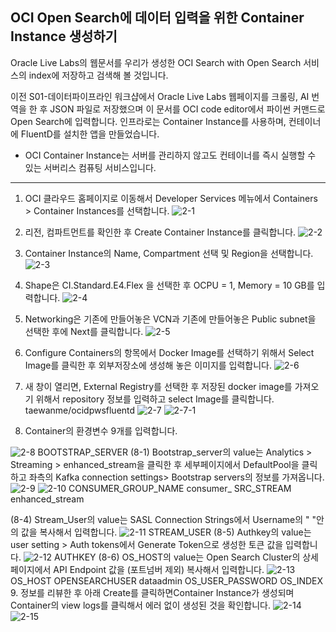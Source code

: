 ## OCI Open Search에 데이터 입력을 위한 Container Instance 생성하기

Oracle Live Labs의 웹문서를 우리가 생성한 OCI Search with Open Search 서비스의 index에 저장하고 검색해 볼 것입니다. 

이전 S01-데이터파이프라인 워크샵에서 Oracle Live Labs 웹페이지를 크롤링, AI 번역을 한 후 JSON 파일로 저장했으며 이 문서를 OCI code editor에서 파이썬 커맨드로 
Open Search에 입력합니다. 인프라로는 Container Instance를 사용하며, 컨테이너에 FluentD를 설치한 앱을 만들었습니다. 

* OCI Container Instance는 서버를 관리하지 않고도 컨테이너를 즉시 실행할 수 있는 서버리스 컴퓨팅 서비스입니다. 
 
---

1. OCI 클라우드 홈페이지로 이동해서 Developer Services 메뉴에서 Containers > Container Instances를 선택합니다.
![2-1](https://github.com/oraclekr-data-platform/ODWS-S04-ADB-Data-Visualization/assets/150219167/14b8cfd3-8c8e-4318-b076-d4f309116508)

2. 리전, 컴파트먼트를 확인한 후 Create Container Instance를 클릭합니다.
![2-2](https://github.com/oraclekr-data-platform/ODWS-S04-ADB-Data-Visualization/assets/150219167/230e18fb-7256-4fc1-9ee4-2983a087b40a)

3. Container Instance의 Name, Compartment 선택 및 Region을 선택합니다.
![2-3](https://github.com/oraclekr-data-platform/ODWS-S04-ADB-Data-Visualization/assets/150219167/d61fb44f-51d4-4149-af2a-89f5f5824e95)

4. Shape은 CI.Standard.E4.Flex 을 선택한 후 OCPU = 1, Memory = 10 GB를 입력합니다.
![2-4](https://github.com/oraclekr-data-platform/ODWS-S04-ADB-Data-Visualization/assets/150219167/d0d95c5e-d337-4dad-987e-cdd131bf7164)

5. Networking은 기존에 만들어놓은 VCN과 기존에 만들어놓은 Public subnet을 선택한 후에 Next를 클릭합니다.
![2-5](https://github.com/oraclekr-data-platform/ODWS-S04-ADB-Data-Visualization/assets/150219167/ba918830-4e10-4aa3-9203-2c297dd18115)

6. Configure Containers의 항목에서 Docker Image를 선택하기 위해서 Select Image를 클릭한 후 외부저장소에 생성해 놓은 이미지를 입력합니다.
![2-6](https://github.com/oraclekr-data-platform/ODWS-S04-ADB-Data-Visualization/assets/150219167/e15978da-1c3c-4c9c-8e1b-f6d895242980)

7. 새 창이 열리면, External Registry를 선택한 후 저장된 docker image를 가져오기 위해서 repository 정보를 입력하고 select Image를 클릭합니다.
                taewanme/ocidpwsfluentd
![2-7](https://github.com/oraclekr-data-platform/ODWS-S04-ADB-Data-Visualization/assets/150219167/1fabe895-e45f-4a32-bbd0-1ab5f1896297)
![2-7-1](https://github.com/oraclekr-data-platform/ODWS-S04-ADB-Data-Visualization/assets/150219167/47e6aaa8-71d9-41d8-951a-e83fd95135f1)


8. Container의 환경변수 9개를 입력합니다.
               
![2-8](https://github.com/oraclekr-data-platform/ODWS-S04-ADB-Data-Visualization/assets/150219167/d310045d-b203-47c6-b228-16f0d19c9004)
                           BOOTSTRAP_SERVER
(8-1) Bootstrap_server의 value는 Analytics > Streaming > enhanced_stream을 클릭한 후 세부페이지에서 DefaultPool을 클릭하고 좌측의 Kafka connection settings> Bootstrap servers의 정보를 가져옵니다.
![2-9](https://github.com/oraclekr-data-platform/ODWS-S04-ADB-Data-Visualization/assets/150219167/cc97b7d6-e990-404b-850b-deead65b7510)
![2-10](https://github.com/oraclekr-data-platform/ODWS-S04-ADB-Data-Visualization/assets/150219167/6ec8a379-8bc4-4938-8c9a-6db851a82c4b)
                           CONSUMER_GROUP_NAME
                           consumer_
                           SRC_STREAM
                           enhanced_stream                         
                         
(8-4) Stream_User의 value는 SASL Connection Strings에서 Username의 " "안의 값을 복사해서 입력합니다.
![2-11](https://github.com/oraclekr-data-platform/ODWS-S04-ADB-Data-Visualization/assets/150219167/ef96ee9f-d856-425b-bbaf-827c8bf8dd24)
                            STREAM_USER
(8-5) Authkey의 value는 user setting > Auth tokens에서 Generate Token으로 생성한 토큰 값을 입력합니다.
![2-12](https://github.com/oraclekr-data-platform/ODWS-S04-ADB-Data-Visualization/assets/150219167/f11c1d61-98e2-4c3d-a28a-1eda96f83894)
                            AUTHKEY
(8-6) OS_HOST의 value는 Open Search Cluster의 상세 페이지에서 API Endpoint 값을 (포트넘버 제외) 복사해서 입력합니다.
![2-13](https://github.com/oraclekr-data-platform/ODWS-S04-ADB-Data-Visualization/assets/150219167/1af4a5fb-0cc1-44d0-bc51-2d82efa50989)
                            OS_HOST
                            OPENSEARCHUSER
                            dataadmin
                            OS_USER_PASSWORD
                            OS_INDEX
9. 정보를 리뷰한 후 아래 Create를 클릭하면Container Instance가 생성되며 Container의 view logs를 클릭해서 에러 없이 생성된 것을 확인합니다.
    ![2-14](https://github.com/oraclekr-data-platform/ODWS-S04-ADB-Data-Visualization/assets/150219167/2076c22c-083d-4f48-914f-040ebdb12605)
![2-15](https://github.com/oraclekr-data-platform/ODWS-S04-ADB-Data-Visualization/assets/150219167/e01e4322-dcb5-48d1-8f15-ff475b9c3a9f)
